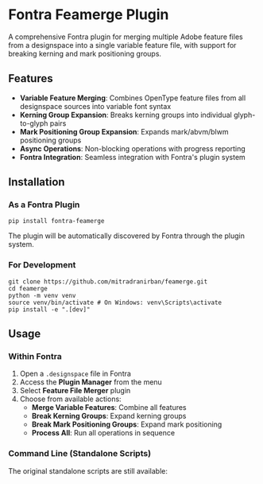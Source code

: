# Fontra Feamerge Plugin

A comprehensive Fontra plugin for merging multiple Adobe feature files from a designspace into a single variable feature file, with support for breaking kerning and mark positioning groups.

## Features

- **Variable Feature Merging**: Combines OpenType feature files from all designspace sources into variable font syntax
- **Kerning Group Expansion**: Breaks kerning groups into individual glyph-to-glyph pairs
- **Mark Positioning Group Expansion**: Expands mark/abvm/blwm positioning groups
- **Async Operations**: Non-blocking operations with progress reporting
- **Fontra Integration**: Seamless integration with Fontra's plugin system

## Installation

### As a Fontra Plugin
```
pip install fontra-feamerge
```

The plugin will be automatically discovered by Fontra through the plugin system.

### For Development

```
git clone https://github.com/mitradranirban/feamerge.git
cd feamerge
python -m venv venv
source venv/bin/activate # On Windows: venv\Scripts\activate
pip install -e ".[dev]"
```

## Usage

### Within Fontra

1. Open a `.designspace` file in Fontra
2. Access the **Plugin Manager** from the menu
3. Select **Feature File Merger** plugin
4. Choose from available actions:
   - **Merge Variable Features**: Combine all features
   - **Break Kerning Groups**: Expand kerning groups
   - **Break Mark Positioning Groups**: Expand mark positioning
   - **Process All**: Run all operations in sequence

### Command Line (Standalone Scripts)

The original standalone scripts are still available:


